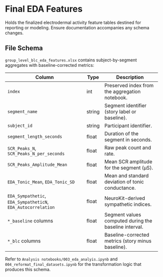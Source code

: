 # Final EDA Features

Holds the finalized electrodermal activity feature tables destined for reporting or modeling. Ensure documentation accompanies any schema changes.

## File Schema

`group_level_blc_eda_features.xlsx` contains subject-by-segment aggregates with baseline-corrected metrics:

| Column | Type | Description |
| --- | --- | --- |
| `index` | int | Preserved index from the aggregation notebook. |
| `segment_name` | string | Segment identifier (story label or baseline). |
| `subject_id` | string | Participant identifier. |
| `segment_length_seconds` | float | Duration of the segment in seconds. |
| `SCR_Peaks_N`, `SCR_Peaks_N_per_seconds` | float | Raw peak count and rate. |
| `SCR_Peaks_Amplitude_Mean` | float | Mean SCR amplitude for the segment (µS). |
| `EDA_Tonic_Mean`, `EDA_Tonic_SD` | float | Mean and standard deviation of tonic conductance. |
| `EDA_Sympathetic`, `EDA_SympatheticN`, `EDA_Autocorrelation` | float | NeuroKit-derived sympathetic indices. |
| `*_baseline` columns | float | Segment values computed during the baseline interval. |
| `*_blc` columns | float | Baseline-corrected metrics (story minus baseline). |

Refer to `Analysis notebooks/003_eda_analyis.ipynb` and `004_reformat_final_datasets.ipynb` for the transformation logic that produces this schema.
